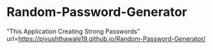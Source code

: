 # Random-Password-Generator
"This Application Creating Strong Passwords"
url=https://piyushthawale19.github.io/Random-Password-Generator/
